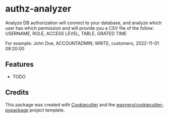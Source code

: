# authz-analyzer




Analyze DB authorization will connect to your database, and analyze which user has which permission and will provide you a CSV file of the follow:
USERNAME, ROLE, ACCESS LEVEL, TABLE, GRATED TIME

For example:
John Doe, ACCOUNTADMIN, WRITE, customers, 2022-11-01 09:20:00


## Features

* TODO

## Credits

This package was created with [Cookiecutter](https://github.com/audreyr/cookiecutter) and the [waynerv/cookiecutter-pypackage](https://github.com/waynerv/cookiecutter-pypackage) project template.
